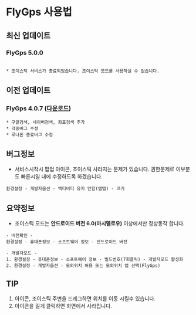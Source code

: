 # FlyGps 사용법

## 최신 업데이트
### FlyGps 5.0.0
```

* 조이스틱 서비스가 종료되었습니다. 조이스틱 모드를 사용하실 수 없습니다.

```
## 이전 업데이트
### FlyGps 4.0.7 ([다운로드](https://github.com/SamBoKing/Secret/raw/master/FlyGps_4.0.7.apk))
  ```
  * 구글검색, 네이버검색, 좌표검색 추가
  * 각종버그 수정
 * 루나폰 종료버그 수정
 ```
 
 ## 버그정보
 * 서비스시작시 팝업 아이콘, 조이스틱 사라지는 문제가 있습니다. 권한문제로 이부분도 빠른시일 내에 수정하도록 하겠습니다.
 ```
 환경설정 - 개발자옵션 - 액티비티 유지 안함(앱탭) - 끄기
 ```
 
 ## 요약정보
 * 조이스틱 모드는 **안드로이드 버전 6.0(마시멜로우)** 이상에서만 정상동작 합니다.
 ```
 - 버전확인 -
 환경설정 - 휴대폰정보 - 소프트웨어 정보 - 안드로이드 버전
 
 - 개발자모드 -
 1. 환경설정 - 휴대폰정보 - 소프트웨어 정보 - 빌드번호(7회클릭) - 개발자모드 활성화
 2. 환경설정 - 개발자옵션 - 모의위치 허용 또는 모의위치 앱 선택(FlyGps)
 ```
 
 ## TIP
 1. 아이콘, 조이스틱 주변을 드레그하면 위치를 이동 시킬수 있습니다.
 2. 아이콘을 길게 클릭하면 화면에서 사라집니다.
